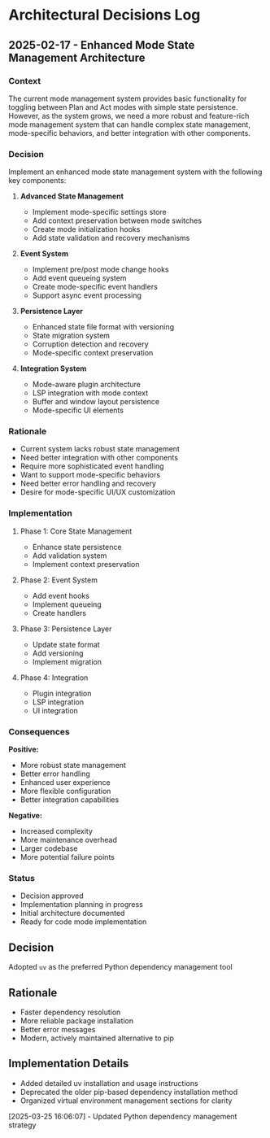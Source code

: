 # Architectural Decisions Log

## 2025-02-17 - Enhanced Mode State Management Architecture

### Context
The current mode management system provides basic functionality for toggling between Plan and Act modes with simple state persistence. However, as the system grows, we need a more robust and feature-rich mode management system that can handle complex state management, mode-specific behaviors, and better integration with other components.

### Decision
Implement an enhanced mode state management system with the following key components:

1. **Advanced State Management**
   - Implement mode-specific settings store
   - Add context preservation between mode switches
   - Create mode initialization hooks
   - Add state validation and recovery mechanisms

2. **Event System**
   - Implement pre/post mode change hooks
   - Add event queueing system
   - Create mode-specific event handlers
   - Support async event processing

3. **Persistence Layer**
   - Enhanced state file format with versioning
   - State migration system
   - Corruption detection and recovery
   - Mode-specific context preservation

4. **Integration System**
   - Mode-aware plugin architecture
   - LSP integration with mode context
   - Buffer and window layout persistence
   - Mode-specific UI elements

### Rationale
- Current system lacks robust state management
- Need better integration with other components
- Require more sophisticated event handling
- Want to support mode-specific behaviors
- Need better error handling and recovery
- Desire for mode-specific UI/UX customization

### Implementation
1. Phase 1: Core State Management
   - Enhance state persistence
   - Add validation system
   - Implement context preservation

2. Phase 2: Event System
   - Add event hooks
   - Implement queueing
   - Create handlers

3. Phase 3: Persistence Layer
   - Update state format
   - Add versioning
   - Implement migration

4. Phase 4: Integration
   - Plugin integration
   - LSP integration
   - UI integration

### Consequences
**Positive:**
- More robust state management
- Better error handling
- Enhanced user experience
- More flexible configuration
- Better integration capabilities

**Negative:**
- Increased complexity
- More maintenance overhead
- Larger codebase
- More potential failure points

### Status
- Decision approved
- Implementation planning in progress
- Initial architecture documented
- Ready for code mode implementation


## Decision
Adopted `uv` as the preferred Python dependency management tool

## Rationale
- Faster dependency resolution
- More reliable package installation
- Better error messages
- Modern, actively maintained alternative to pip

## Implementation Details
- Added detailed uv installation and usage instructions
- Deprecated the older pip-based dependency installation method
- Organized virtual environment management sections for clarity

[2025-03-25 16:06:07] - Updated Python dependency management strategy
